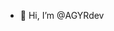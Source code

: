 - 👋 Hi, I’m @AGYRdev

<!---
AGYRdev/AGYRdev is a ✨ special ✨ repository because its `README.md` (this file) appears on your GitHub profile.
You can click the Preview link to take a look at your changes.
--->
